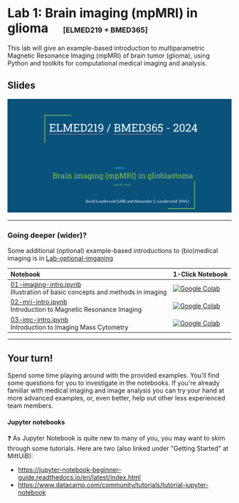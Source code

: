 # Lab 1: Brain imaging (mpMRI) in glioma &nbsp;&nbsp;&nbsp;  <span style="font-size: 16px;">[ELMED219 + BMED365]</span>

This lab will give an example-based introduction to multiparametric Magnetic Resonance Imaging (mpMRI) of brain tumor (glioma), using Python and toolkits for computational medical imaging and analysis.

## Slides

<a href="https://docs.google.com/presentation/d/e/2PACX-1vTK7ut3BT-pGtQiC53Vu7KAVt6wvtOF7Y1NhAziSyCc-E4AGuwRN778fsi86UMry7ZsNJ7rrGVAeAnM/pub?start=false&loop=false&delayms=3000"><img src="assets/Lab1_first_slide.png"></a>


<!-- Here's a short extra video that goes through a very similar notebook to the one we use in this lab: https://www.youtube.com/watch?v=OhxUgFNnj1U. You may want to watch this as well. -->


<hr>

### Going deeper (wider)?
Some additional (optional) example-based introductions to (bio)medical imaging is in [Lab-optional-imganing](../Lab-optional-imaging)

| Notebook    |      1-Click Notebook      |
|:----------|------|
|  [01-imaging-intro.ipynb](https://nbviewer.jupyter.org/github/MMIV-ML/ELMED219/blob/main/Lab-optional-imaging/01-imaging-intro.ipynb)<br> Illustration of basic concepts and methods in imaging   | [![Google Colab](https://colab.research.google.com/assets/colab-badge.svg)](https://colab.research.google.com/github/MMIV-ML/ELMED219/blob/main/Lab-optional-imaging/01-imaging-intro.ipynb)|
|  [02-mri-intro.ipynb](https://nbviewer.jupyter.org/github/MMIV-ML/ELMED219/blob/main/Lab-optional-imaging/02-mri-intro.ipynb)<br> Introduction to Magnetic Resonance Imaging   | [![Google Colab](https://colab.research.google.com/assets/colab-badge.svg)](https://colab.research.google.com/github/MMIV-ML/ELMED219/blob/main/Lab-optional-imaging/02-mri-intro.ipynb)|
|  [03-imc-intro.ipynb](https://nbviewer.jupyter.org/github/MMIV-ML/ELMED219/blob/main/Lab-optional-imaging/03-imc-intro.ipynb)<br> Introduction to Imaging Mass Cytometry   | [![Google Colab](https://colab.research.google.com/assets/colab-badge.svg)](https://colab.research.google.com/github/MMIV-ML/ELMED219/blob/main/Lab-optional-imaging/03-imc-intro.ipynb)|

---


## Your turn!

Spend some time playing around with the provided examples. You'll find some questions for you to investigate in the notebooks. If you're already familiar with medical imaging and image analysis you can try your hand at more advanced examples, or, even better, help out other less experienced team members.


#### Jupyter notebooks

:question: As Jupyter Notebook is quite new to many of you, you may want to skim through some tutorials. Here are two (also linked under "Getting Started" at MittUiB):
* https://jupyter-notebook-beginner-guide.readthedocs.io/en/latest/index.html
* https://www.datacamp.com/community/tutorials/tutorial-jupyter-notebook

